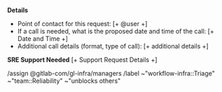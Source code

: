 <!--
This template is for GitLab Team Members seeking support of SRE where there isn't an existing `request-*` template available.

Please fill out the details below.
-->

**Details**
 - Point of contact for this request: [+ @user +]
 - If a call is needed, what is the proposed date and time of the call:  [+ Date and Time +]
 - Additional call details (format, type of call): [+ additional details +]

**SRE Support Needed**
[+ Support Request Details +]


<!--
please do not edit the below
-->

/assign @gitlab-com/gl-infra/managers
/label ~"workflow-infra::Triage" ~"team::Reliability" ~"unblocks others"
